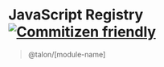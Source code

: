 # JavaScript Registry [![Commitizen friendly](https://img.shields.io/badge/commitizen-friendly-brightgreen.svg)](http://commitizen.github.io/cz-cli/)

> @talon/[module-name]
